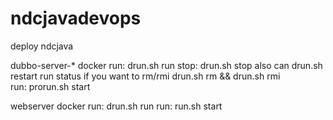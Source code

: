 # ndcjavadevops
deploy ndcjava

dubbo-server-*
 docker run:
   drun.sh run
        stop:
   drun.sh stop
 also can drun.sh restart run status
 if you want to rm/rmi drun.sh rm && drun.sh rmi  
 run:
   prorun.sh start

webserver
 docker run:
   drun.sh run
 run:
   run.sh start
